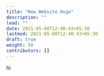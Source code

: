 ```yaml
---
title: "New Website Hugo"
description: ""
lead: ""
date: 2021-05-08T12:40:43+05:30
lastmod: 2021-05-08T12:40:43+05:30
draft: true
weight: 50
contributors: []
---
```


hi
